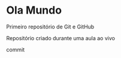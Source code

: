 # Ola Mundo
Primeiro repositório de Git e GitHub

Repositório criado durante uma aula ao vivo

commit